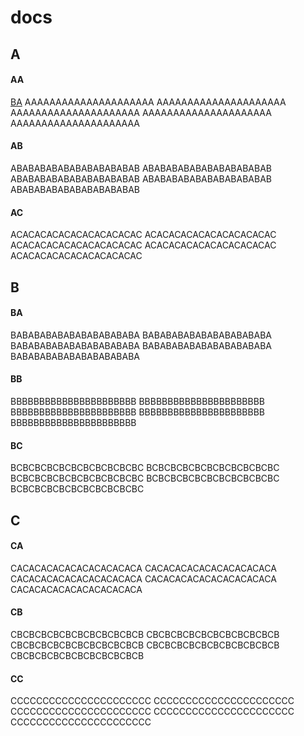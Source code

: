 # docs

## A
#### AA
[BA](README.md#BA-level)
AAAAAAAAAAAAAAAAAAAAA
AAAAAAAAAAAAAAAAAAAAA
AAAAAAAAAAAAAAAAAAAAA
AAAAAAAAAAAAAAAAAAAAA
AAAAAAAAAAAAAAAAAAAAA

#### AB
ABABABABABABABABABABAB
ABABABABABABABABABABAB
ABABABABABABABABABABAB
ABABABABABABABABABABAB
ABABABABABABABABABABAB

#### AC
ACACACACACACACACACACAC
ACACACACACACACACACACAC
ACACACACACACACACACACAC
ACACACACACACACACACACAC
ACACACACACACACACACACAC

## B
#### BA
BABABABABABABABABABABA
BABABABABABABABABABABA
BABABABABABABABABABABA
BABABABABABABABABABABA
BABABABABABABABABABABA

#### BB
BBBBBBBBBBBBBBBBBBBBBB
BBBBBBBBBBBBBBBBBBBBBB
BBBBBBBBBBBBBBBBBBBBBB
BBBBBBBBBBBBBBBBBBBBBB
BBBBBBBBBBBBBBBBBBBBBB

#### BC
BCBCBCBCBCBCBCBCBCBCBC
BCBCBCBCBCBCBCBCBCBCBC
BCBCBCBCBCBCBCBCBCBCBC
BCBCBCBCBCBCBCBCBCBCBC
BCBCBCBCBCBCBCBCBCBCBC

## C
#### CA
CACACACACACACACACACACA
CACACACACACACACACACACA
CACACACACACACACACACACA
CACACACACACACACACACACA
CACACACACACACACACACACA

#### CB
CBCBCBCBCBCBCBCBCBCBCB
CBCBCBCBCBCBCBCBCBCBCB
CBCBCBCBCBCBCBCBCBCBCB
CBCBCBCBCBCBCBCBCBCBCB
CBCBCBCBCBCBCBCBCBCBCB

#### CC
CCCCCCCCCCCCCCCCCCCCCC
CCCCCCCCCCCCCCCCCCCCCC
CCCCCCCCCCCCCCCCCCCCCC
CCCCCCCCCCCCCCCCCCCCCC
CCCCCCCCCCCCCCCCCCCCCC

